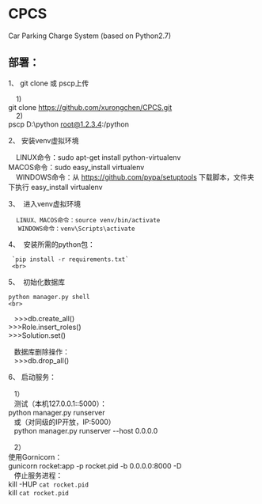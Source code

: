 # CPCS
Car Parking Charge System (based on Python2.7)


## 部署：
1、  git clone 或 pscp上传
     
     1) 
     <br>
     git clone https://github.com/xurongchen/CPCS.git 
     <br>
     2) 
     <br>
     pscp D:\python root@1.2.3.4:/python 
     <br>

2、  安装venv虚拟环境

     LINUX命令：sudo apt-get install python-virtualenv 
     <br>
     MACOS命令：sudo easy_install virtualenv 
     <br>
     WINDOWS命令：从 https://github.com/pypa/setuptools 下载脚本，文件夹下执行 easy_install virtualenv 
     <br>
 
3、  进入venv虚拟环境

      `LINUX、MACOS命令：source venv/bin/activate` 
      <br>
      `WINDOWS命令：venv\Scripts\activate` 
      <br>
  
4、  安装所需的python包：

     `pip install -r requirements.txt` 
     <br>

5、  初始化数据库

    python manager.py shell 
    <br>
    >>>db.create_all() 
    <br>
    >>>Role.insert_roles() 
    <br>
    >>>Solution.set() 
    <br>
    
    数据库删除操作： 
    <br>
    >>>db.drop_all() 
    <br>
    
6、 启动服务：
    
    1）
    <br> 
    测试（本机127.0.0.1::5000）：
    <br>
    python manager.py runserver
    <br>
    或（对同级的IP开放，IP:5000）
    <br>
    python manager.py runserver --host 0.0.0.0
    <br>
    
    2）
    <br>
    使用Gornicorn：
    <br>
    gunicorn rocket:app -p rocket.pid -b 0.0.0.0:8000 -D
    <br>
    停止服务进程：
    <br>
    kill -HUP `cat rocket.pid`
    <br>
    kill `cat rocket.pid`
    <br>



